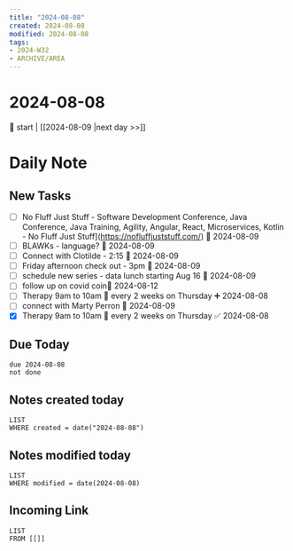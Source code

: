 ```yaml
---
title: "2024-08-08"
created: 2024-08-08
modified: 2024-08-08
tags:
- 2024-W32
- ARCHIVE/AREA
---
```

# 2024-08-08

📌 start | [[2024-08-09 |next day >>]]

# Daily Note
## New Tasks
- [ ] No Fluff Just Stuff - Software Development Conference, Java Conference, Java Training, Agility, Angular, React, Microservices, Kotlin - No Fluff Just Stuff](https://nofluffjuststuff.com/) 📅 2024-08-09
- [ ] BLAWKs - language? 📅 2024-08-09
- [ ] Connect with Clotilde - 2:15 📅 2024-08-09 
- [ ] Friday afternoon check out - 3pm 📅 2024-08-09
- [ ] schedule new series - data lunch starting Aug 16 📅 2024-08-09
- [ ] follow up on covid coin📅 2024-08-12 
- [ ] Therapy 9am to 10am 🔁 every 2 weeks on Thursday ➕ 2024-08-08
- [ ] connect with Marty Perron 📅 2024-08-09 
- [x] Therapy 9am to 10am 🔁 every 2 weeks on Thursday ✅ 2024-08-08
## Due Today
```tasks
due 2024-08-08
not done
```
## Notes created today
```dataview
LIST
WHERE created = date("2024-08-08")
```
## Notes modified today
```dataview
LIST
WHERE modified = date(2024-08-08)
```
## Incoming Link
```dataview
LIST
FROM [[]]
```
